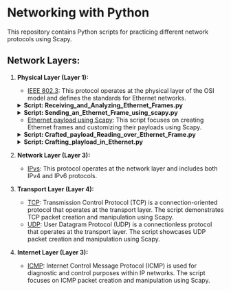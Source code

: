 # Networking with Python

This repository contains Python scripts for practicing different network protocols using Scapy.

## Network Layers:

1. **Physical Layer (Layer 1):** 
    - [IEEE 802.3](https://github.com/karkibibak9/NetworkingWithPython/tree/main/1%29%20IEEE%20802.3): This protocol operates at the physical layer of the OSI model and defines the standards for Ethernet networks.
    <details>
    <summary><b>Script: Receiving_and_Analyzing_Ethernet_Frames.py</b></summary>

    Sniffing Ethernet frames, extracting MAC addresses.

    </details>

    <details>
    <summary><b>Script: Sending_an_Ethernet_Frame_using_scapy.py</b></summary>

    Creating and sending Ethernet frame.

    </details>

    - [Ethernet payload using Scapy](https://github.com/karkibibak9/NetworkingWithPython/tree/main/2%29%20Ethernet%20payload%20using%20Scapy): This script focuses on creating Ethernet frames and customizing their payloads using Scapy.
    <details>
    <summary><b>Script: Crafted_payload_Reading_over_Ethernet_Frame.py</b></summary>

    Sniffing Ethernet frames, extracting MAC addresses.

    </details>

    <details>
    <summary><b>Script: Crafting_playload_in_Ethernet.py</b></summary>

    Creating and sending Ethernet frame.

    </details>

2. **Network Layer (Layer 3):** 
    - [IPvs](https://github.com/karkibibak9/NetworkingWithPython/tree/main/3%29%20IPvs): This protocol operates at the network layer and includes both IPv4 and IPv6 protocols.

3. **Transport Layer (Layer 4):** 
    - [TCP](https://github.com/karkibibak9/NetworkingWithPython/tree/main/4%29%20TCP): Transmission Control Protocol (TCP) is a connection-oriented protocol that operates at the transport layer. The script demonstrates TCP packet creation and manipulation using Scapy.
    - [UDP](https://github.com/karkibibak9/NetworkingWithPython/tree/main/5%29%20UDP): User Datagram Protocol (UDP) is a connectionless protocol that operates at the transport layer. The script showcases UDP packet creation and manipulation using Scapy.

4. **Internet Layer (Layer 3):**
    - [ICMP](https://github.com/karkibibak9/NetworkingWithPython/tree/main/6%29%20ICMP): Internet Control Message Protocol (ICMP) is used for diagnostic and control purposes within IP networks. The script focuses on ICMP packet creation and manipulation using Scapy.
